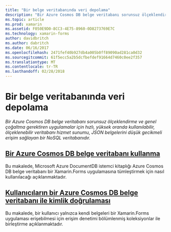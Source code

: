 ```yaml
---
title: "Bir belge veritabanında veri depolama"
description: "Bir Azure Cosmos DB belge veritabanı sorunsuz ölçeklendirme ve genel çoğaltma gerektiren uygulamalar için hızlı, yüksek oranda kullanılabilir, ölçeklenebilir veritabanı hizmet sunumu, JSON belgelerini düşük gecikmeli erişim sağlayan bir NoSQL veritabanıdır."
ms.topic: article
ms.prod: xamarin
ms.assetid: F050E9D0-8CC3-4E75-8960-0D8273769E7C
ms.technology: xamarin-forms
author: davidbritch
ms.author: dabritch
ms.date: 06/16/2017
ms.openlocfilehash: 2471fef40b927db4a005b0ff89090ad281ca0d32
ms.sourcegitcommit: 61f5ecc5a2b5dcfbefdef91664d7460c0ee2f357
ms.translationtype: MT
ms.contentlocale: tr-TR
ms.lasthandoff: 02/28/2018
---
```

# <a name="storing-data-in-a-document-database"></a>Bir belge veritabanında veri depolama

_Bir Azure Cosmos DB belge veritabanı sorunsuz ölçeklendirme ve genel çoğaltma gerektiren uygulamalar için hızlı, yüksek oranda kullanılabilir, ölçeklenebilir veritabanı hizmet sunumu, JSON belgelerini düşük gecikmeli erişim sağlayan bir NoSQL veritabanıdır._

## <a name="consuming-an-azure-cosmos-db-document-databaseconsumingmd"></a>[Bir Azure Cosmos DB belge veritabanı kullanma](consuming.md)

Bu makalede, Microsoft Azure DocumentDB istemci kitaplığı Azure Cosmos DB belge veritabanı bir Xamarin.Forms uygulamasına tümleştirmek için nasıl kullanılacağı açıklanmaktadır.

## <a name="authenticating-users-with-an-azure-cosmos-db-document-databaseauthenticationmd"></a>[Kullanıcıların bir Azure Cosmos DB belge veritabanı ile kimlik doğrulaması](authentication.md)

Bu makalede, bir kullanıcı yalnızca kendi belgeleri bir Xamarin.Forms uygulaması erişebilmesi için erişim denetimi bölümlenmiş koleksiyonlar ile birleştirme açıklanmaktadır.
